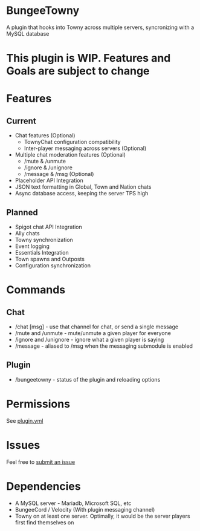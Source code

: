 # BungeeTowny
A plugin that hooks into Towny across multiple servers, syncronizing with a MySQL database

# This plugin is WIP. Features and Goals are subject to change

# Features

## Current
- Chat features (Optional)
  - TownyChat configuration compatibility
  - Inter-player messaging across servers (Optional)
- Multiple chat moderation features (Optional)
  - /mute & /unmute
  - /ignore & /unignore
  - /message & /msg (Optional)
- Placeholder API Integration
- JSON text formatting in Global, Town and Nation chats
- Async database access, keeping the server TPS high

## Planned
- Spigot chat API Integration
- Ally chats
- Towny synchronization
- Event logging
- Essentials Integration
- Town spawns and Outposts
- Configuration synchronization

# Commands
## Chat
- /chat <channel> [msg] - use that channel for chat, or send a single message
- /mute and /unmute - mute/unmute a given player for everyone
- /ignore and /unignore - ignore what a given player is saying
- /message - aliased to /msg when the messaging submodule is enabled
## Plugin
 - /bungeetowny - status of the plugin and reloading options

# Permissions
See [plugin.yml](https://github.com/oezingle/BungeeTowny/blob/master/src/main/resources/plugin.yml)

# Issues
Feel free to [submit an issue](https://github.com/oezingle/BungeeTowny/issues/new)

# Dependencies
- A MySQL server - Mariadb, Microsoft SQL, etc
- BungeeCord / Velocity (With plugin messaging channel)
- Towny on at least one server. Optimally, it would be the server players first find themselves on
